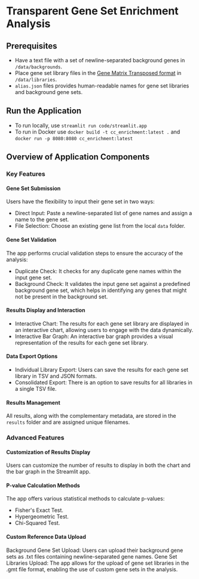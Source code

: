 # Transparent Gene Set Enrichment Analysis

## Prerequisites
- Have a text file with a set of newline-separated background genes in `/data/backgrounds`.
- Place gene set library files in the [Gene Matrix Transposed format](https://software.broadinstitute.org/cancer/software/gsea/wiki/index.php/Data_formats#GMT:_Gene_Matrix_Transposed_file_format_.28.2A.gmt.29) in `/data/libraries`.
- `alias.json` files provides human-readable names for gene set libraries and background gene sets.

## Run the Application
- To run locally, use `streamlit run code/streamlit.app`
- To run in Docker use `docker build -t cc_enrichment:latest .` and `docker run -p 8080:8080 cc_enrichment:latest`

## Overview of Application Components
### Key Features

#### Gene Set Submission
Users have the flexibility to input their gene set in two ways:
- Direct Input: Paste a newline-separated list of gene names and assign a name to the gene set.
- File Selection: Choose an existing gene list from the local `data` folder.

#### Gene Set Validation
The app performs crucial validation steps to ensure the accuracy of the analysis:
- Duplicate Check: It checks for any duplicate gene names within the input gene set.
- Background Check: It validates the input gene set against a predefined background gene set, which helps in identifying any genes that might not be present in the background set.

#### Results Display and Interaction
- Interactive Chart: The results for each gene set library are displayed in an interactive chart, allowing users to engage with the data dynamically.
- Interactive Bar Graph: An interactive bar graph provides a visual representation of the results for each gene set library.

#### Data Export Options
- Individual Library Export: Users can save the results for each gene set library in TSV and JSON formats.
- Consolidated Export: There is an option to save results for all libraries in a single TSV file.

#### Results Management
All results, along with the complementary metadata, are stored in the `results` folder and are assigned unique filenames.

### Advanced Features

#### Customization of Results Display
Users can customize the number of results to display in both the chart and the bar graph in the Streamlit app.

#### P-value Calculation Methods
The app offers various statistical methods to calculate p-values:
- Fisher's Exact Test.
- Hypergeometric Test.
- Chi-Squared Test.

#### Custom Reference Data Upload
Background Gene Set Upload: Users can upload their background gene sets as .txt files containing newline-separated gene names.
Gene Set Libraries Upload: The app allows for the upload of gene set libraries in the .gmt file format, enabling the use of custom gene sets in the analysis.
